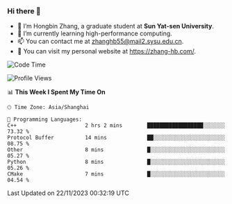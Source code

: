 ### Hi there 👋

- 🔭 I’m Hongbin Zhang, a graduate student at **Sun Yat-sen University**.
- 🌱 I’m currently learning high-performance computing.
- 📫 You can contact me at zhanghb55@mail2.sysu.edu.cn.
- 👀 You can visit my personal website at https://zhang-hb.com/.

<!--START_SECTION:waka-->
![Code Time](http://img.shields.io/badge/Code%20Time-243%20hrs%2018%20mins-blue)

![Profile Views](http://img.shields.io/badge/Profile%20Views-0-blue)

📊 **This Week I Spent My Time On** 

```text
🕑︎ Time Zone: Asia/Shanghai

💬 Programming Languages: 
C++                      2 hrs 2 mins        ██████████████████░░░░░░░   73.32 % 
Protocol Buffer          14 mins             ██░░░░░░░░░░░░░░░░░░░░░░░   08.75 % 
Other                    8 mins              █░░░░░░░░░░░░░░░░░░░░░░░░   05.27 % 
Python                   8 mins              █░░░░░░░░░░░░░░░░░░░░░░░░   05.26 % 
CMake                    7 mins              █░░░░░░░░░░░░░░░░░░░░░░░░   04.54 % 
```


 Last Updated on 22/11/2023 00:32:19 UTC
<!--END_SECTION:waka-->